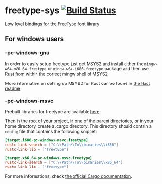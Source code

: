 freetype-sys [![Build Status](https://travis-ci.org/PistonDevelopers/freetype-sys.svg?branch=master)](https://travis-ci.org/PistonDevelopers/freetype-sys)
============

Low level bindings for the FreeType font library

## For windows users

### -pc-windows-gnu
In order to easily setup freetype just get MSYS2 and install either the `mingw-w64-x86_64-freetype` or `mingw-w64-i686-freetype` package and then use Rust from within the correct mingw shell of MSYS2.

More information on setting up MSYS2 for Rust can be found in [the Rust readme](https://github.com/rust-lang/rust#building-on-windows)

### -pc-windows-msvc
Prebuilt libraries for freetype are available [here](https://github.com/PistonDevelopers/binaries).

Then in the root of your project, in one of the parent directories, or in your home directory, create a .cargo directory. This directory should contain a `config` file that contains the following snippet:

```toml
[target.i686-pc-windows-msvc.freetype]
rustc-link-search = ["C:\\Path\\To\\binaries\\i686"]
rustc-link-lib = ["freetype"]

[target.x86_64-pc-windows-msvc.freetype]
rustc-link-search = ["C:\\Path\\To\\binaries\\x86_64"]
rustc-link-lib = ["freetype"]
```

For more informations, check [the official Cargo documentation](http://doc.crates.io/build-script.html#overriding-build-scripts).
